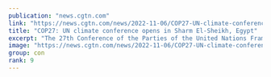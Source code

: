 ```yaml
---
publication: "news.cgtn.com"
link: "https://news.cgtn.com/news/2022-11-06/COP27-UN-climate-conference-opens-in-Sharm-El-Sheikh-Egypt-1eJTwV094MU/index.html"
title: "COP27: UN climate conference opens in Sharm El-Sheikh, Egypt"
excerpt: "The 27th Conference of the Parties of the United Nations Framework Convention on Climate Change (COP27) opened in the coastal Egyptian city of Sharm El-Sheikh on Sunday.(Cover: Signage promoting this "
image: "https://news.cgtn.com/news/2022-11-06/COP27-UN-climate-conference-opens-in-Sharm-El-Sheikh-Egypt-1eJTwV094MU/img/1bc498fafb05487f975d9977c00038bd/1bc498fafb05487f975d9977c00038bd-750.png"
group: con
rank: 9
---
```


